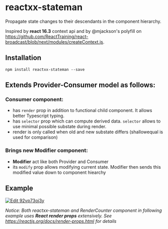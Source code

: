 # reactxx-stateman

Propagate state changes to their descendants in the component hierarchy.

Inspired by **react 16.3** context api and by @mjackson's polyfill on https://github.com/ReactTraining/react-broadcast/blob/next/modules/createContext.js. 

## Installation

```npm install reactxx-stateman --save```

## Extends Provider-Consumer model as follows:

### **Consumer** component:
- has ```render``` prop in addition to functional child component. It allows better Typescript typing.
- has ```selector``` prop which can compute derived data. ```selector``` allows to use minimal possible substate during render.
- render is only called when old and new substate differs (shallowequal is used for comparison)

### Brings new Modifier component:
- **Modifier** act like both Provider and Consumer
- its ```modify``` prop allows modifying current state. Modifier then sends this modified value down to component hiearchy

## Example

[![Edit 92vp73oj3y](https://codesandbox.io/static/img/play-codesandbox.svg)](https://codesandbox.io/s/92vp73oj3y?module=%2Fsrc%2Fapp.tsx)

*Notice: Both reactxx-stateman and RenderCounter component in following example uses **React render props** extensively. 
See https://reactjs.org/docs/render-props.html for details*
